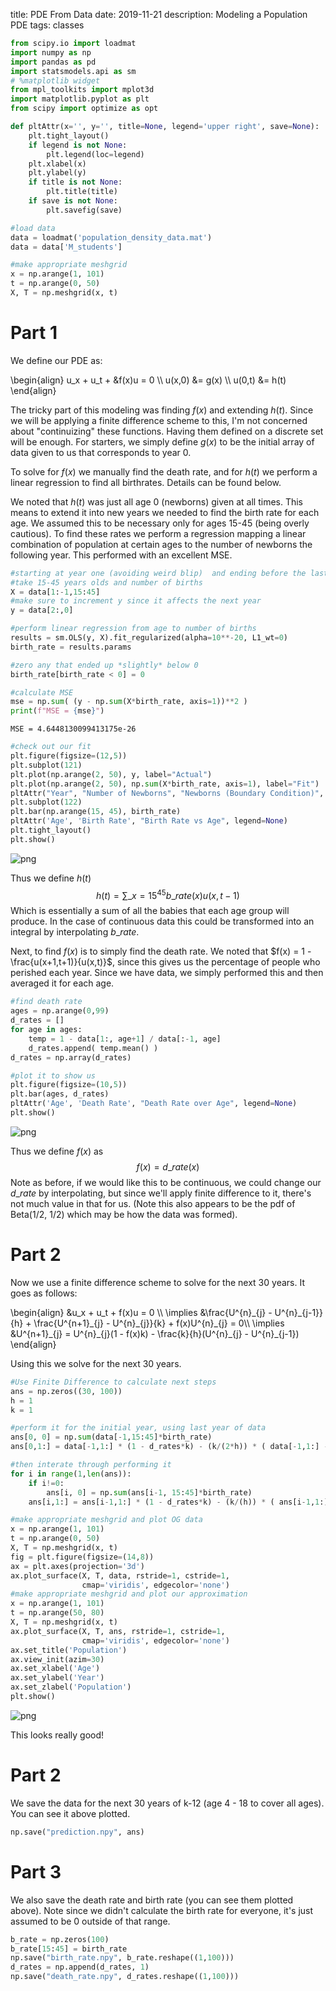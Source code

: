 title: PDE From Data
date: 2019-11-21
description: Modeling a Population PDE
tags: classes


```python
from scipy.io import loadmat
import numpy as np
import pandas as pd
import statsmodels.api as sm
# %matplotlib widget
from mpl_toolkits import mplot3d
import matplotlib.pyplot as plt
from scipy import optimize as opt

def pltAttr(x='', y='', title=None, legend='upper right', save=None):
    plt.tight_layout()
    if legend is not None:
        plt.legend(loc=legend)
    plt.xlabel(x)
    plt.ylabel(y)
    if title is not None:
        plt.title(title)
    if save is not None:
        plt.savefig(save)
```


```python
#load data
data = loadmat('population_density_data.mat')
data = data['M_students']

#make appropriate meshgrid
x = np.arange(1, 101)
t = np.arange(0, 50)
X, T = np.meshgrid(x, t)
```

# Part 1

We define our PDE as:

\begin{align}
u_x + u_t + &f(x)u = 0 \\\\
u(x,0) &= g(x) \\\\
u(0,t) &= h(t)
\end{align}

The tricky part of this modeling was finding $f(x)$ and extending $h(t)$. Since we will be applying a finite difference scheme to this, I'm not concerned about "continuizing" these functions. Having them defined on a discrete set will be enough. For starters, we simply define $g(x)$ to be the initial array of data given to us that corresponds to year 0.

To solve for $f(x)$ we manually find the death rate, and for $h(t)$ we perform a linear regression to find all birthrates. Details can be found below.

We noted that $h(t)$ was just all age 0 (newborns) given at all times. This means to extend it into new years we needed to find the birth rate for each age. We assumed this to be necessary only for ages 15-45 (being overly cautious). To find these rates we perform a regression mapping a linear combination of population at certain ages to the number of newborns the following year. This performed with an excellent MSE.


```python
#starting at year one (avoiding weird blip)  and ending before the last year (since we don't have number ot map it to)
#take 15-45 years olds and number of births
X = data[1:-1,15:45]
#make sure to increment y since it affects the next year
y = data[2:,0]

#perform linear regression from age to number of births
results = sm.OLS(y, X).fit_regularized(alpha=10**-20, L1_wt=0)
birth_rate = results.params

#zero any that ended up *slightly* below 0
birth_rate[birth_rate < 0] = 0

#calculate MSE
mse = np.sum( (y - np.sum(X*birth_rate, axis=1))**2 )
print(f"MSE = {mse}")
```

    MSE = 4.6448130099413175e-26



```python
#check out our fit
plt.figure(figsize=(12,5))
plt.subplot(121)
plt.plot(np.arange(2, 50), y, label="Actual")
plt.plot(np.arange(2, 50), np.sum(X*birth_rate, axis=1), label="Fit")
pltAttr("Year", "Number of Newborns", "Newborns (Boundary Condition)", legend='upper left')
plt.subplot(122)
plt.bar(np.arange(15, 45), birth_rate)
pltAttr('Age', 'Birth Rate', "Birth Rate vs Age", legend=None)
plt.tight_layout()
plt.show()
```


![png](/static/projects/pde_from_data_files/pde_from_data_6_0.png)


Thus we define $h(t)$
$$ h(t) = \sum\_{x=15}^{45} b\_{rate}( x )u(x, t-1) $$
Which is essentially a sum of all the babies that each age group will produce. In the case of continuous data this could be transformed into an integral by interpolating $b\_{rate}$.

Next, to find $f(x)$ is to simply find the death rate. We noted that $f(x) = 1 - \frac{u(x+1,t+1)}{u(x,t)}$, since this gives us the percentage of people who perished each year. Since we have data, we simply performed this and then averaged it for each age.


```python
#find death rate
ages = np.arange(0,99)
d_rates = []
for age in ages:
    temp = 1 - data[1:, age+1] / data[:-1, age]
    d_rates.append( temp.mean() )  
d_rates = np.array(d_rates)

#plot it to show us
plt.figure(figsize=(10,5))
plt.bar(ages, d_rates)
pltAttr('Age', 'Death Rate', "Death Rate over Age", legend=None)
plt.show()
```


![png](/static/projects/pde_from_data_files/pde_from_data_8_0.png)


Thus we define $f(x)$ as 
$$ f(x) = d\_{rate} ( x ) $$
Note as before, if we would like this to be continuous, we could change our $d\_{rate}$ by interpolating, but since we'll apply finite difference to it, there's not much value in that for us. (Note this also appears to be the pdf of Beta(1/2, 1/2) which may be how the data was formed). 

# Part 2

Now we use a finite difference scheme to solve for the next 30 years. It goes as follows:

\begin{align}
&u_x + u_t + f(x)u = 0 \\\\
\implies &\frac{U^{n}\_{j} - U^{n}\_{j-1}}{h} + \frac{U^{n+1}\_{j} - U^{n}\_{j}}{k} + f(x)U^{n}\_{j} = 0\\\\
\implies &U^{n+1}\_{j} = U^{n}\_{j}(1 - f(x)k) - \frac{k}{h}(U^{n}\_{j} - U^{n}\_{j-1})
\end{align}

Using this we solve for the next 30 years.


```python
#Use Finite Difference to calculate next steps
ans = np.zeros((30, 100))
h = 1
k = 1

#perform it for the initial year, using last year of data
ans[0, 0] = np.sum(data[-1,15:45]*birth_rate)
ans[0,1:] = data[-1,1:] * (1 - d_rates*k) - (k/(2*h)) * ( data[-1,1:] - data[-1,:-1] )

#then interate through performing it
for i in range(1,len(ans)):
    if i!=0:
        ans[i, 0] = np.sum(ans[i-1, 15:45]*birth_rate)
    ans[i,1:] = ans[i-1,1:] * (1 - d_rates*k) - (k/(h)) * ( ans[i-1,1:] - ans[i-1,:-1] )
```


```python
#make appropriate meshgrid and plot OG data
x = np.arange(1, 101)
t = np.arange(0, 50)
X, T = np.meshgrid(x, t)
fig = plt.figure(figsize=(14,8))
ax = plt.axes(projection='3d')
ax.plot_surface(X, T, data, rstride=1, cstride=1,
                cmap='viridis', edgecolor='none')
#make appropriate meshgrid and plot our approximation
x = np.arange(1, 101)
t = np.arange(50, 80)
X, T = np.meshgrid(x, t)
ax.plot_surface(X, T, ans, rstride=1, cstride=1,
                cmap='viridis', edgecolor='none')
ax.set_title('Population')
ax.view_init(azim=30)
ax.set_xlabel('Age')
ax.set_ylabel('Year')
ax.set_zlabel('Population')
plt.show()
```


![png](/static/projects/pde_from_data_files/pde_from_data_12_0.png)


This looks really good!
# Part 2

We save the data for the next 30 years of k-12 (age 4 - 18 to cover all ages). You can see it above plotted.


```python
np.save("prediction.npy", ans)
```

# Part 3

We also save the death rate and birth rate (you can see them plotted above). Note since we didn't calculate the birth rate for everyone, it's just assumed to be 0 outside of that range.


```python
b_rate = np.zeros(100)
b_rate[15:45] = birth_rate
np.save("birth_rate.npy", b_rate.reshape((1,100)))
d_rates = np.append(d_rates, 1)
np.save("death_rate.npy", d_rates.reshape((1,100)))
```


```python

```

